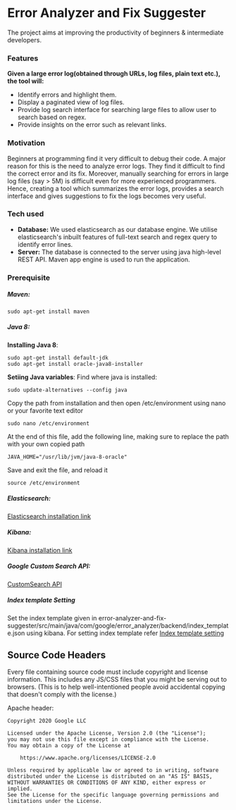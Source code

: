 # Error Analyzer and Fix Suggester
The project aims at improving the productivity of beginners & intermediate developers.


### Features
**Given a large error log(obtained through URLs, log files, plain text etc.), the tool will:**  
- Identify errors and highlight them.
- Display a paginated view of log files.
- Provide log search interface for searching large files to allow user to search based on regex.
- Provide insights on the error such as relevant links.
### Motivation
Beginners at programming find it very difficult to debug their code. A major reason for this is the need to analyze error logs. They find it difficult to find the correct error and its fix.
Moreover, manually searching for errors in large log files (say > 5M) is difficult even for more experienced programmers. Hence, creating a tool which summarizes the error logs, provides a search interface and gives suggestions to fix the logs becomes very useful.

### Tech used
- **Database:**
We used elasticsearch as our database engine. We utilise elasticsearch's inbuilt features of full-text search and regex query to identify error lines.  
- **Server:**
The database is connected to the server using java high-level REST API. Maven app engine is used to run the application.

### Prerequisite
##### Maven:
    
    sudo apt-get install maven
##### Java 8:
**Installing Java 8**:

    sudo apt-get install default-jdk
    sudo apt-get install oracle-java8-installer
**Setiing Java variables**:
Find where java is installed:

    sudo update-alternatives --config java
Copy the path from installation and then open /etc/environment using nano or your favorite text editor

    sudo nano /etc/environment
At the end of this file, add the following line, making sure to replace the path with your own copied path

    JAVA_HOME="/usr/lib/jvm/java-8-oracle"
Save and exit the file, and reload it

    source /etc/environment
 ##### Elasticsearch:
 
[Elasticsearch installation link](https://www.elastic.co/guide/en/elasticsearch/reference/7.x/install-elasticsearch.html)

##### Kibana:

[Kibana installation link](https://www.elastic.co/guide/en/kibana/7.x/install.html)

##### Google Custom Search API:

[CustomSearch API](https://developers.google.com/custom-search/)

##### Index template Setting

Set the index template given in
error-analyzer-and-fix-suggester/src/main/java/com/google/error_analyzer/backend/index_template.json 
using kibana. For setting index template refer [Index template setting](https://www.elastic.co/guide/en/elasticsearch/reference/7.x/indices-templates.html)

## Source Code Headers

Every file containing source code must include copyright and license
information. This includes any JS/CSS files that you might be serving out to
browsers. (This is to help well-intentioned people avoid accidental copying that
doesn't comply with the license.)

Apache header:

    Copyright 2020 Google LLC

    Licensed under the Apache License, Version 2.0 (the "License");
    you may not use this file except in compliance with the License.
    You may obtain a copy of the License at

        https://www.apache.org/licenses/LICENSE-2.0

    Unless required by applicable law or agreed to in writing, software
    distributed under the License is distributed on an "AS IS" BASIS,
    WITHOUT WARRANTIES OR CONDITIONS OF ANY KIND, either express or implied.
    See the License for the specific language governing permissions and
    limitations under the License.
